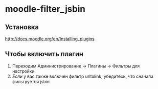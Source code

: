 moodle-filter_jsbin
===================

Установка
---------
http://docs.moodle.org/en/Installing_plugins

Чтобы включить плагин
---------------------
1. Переходим Администрирование -> Плагины -> Фильтры для настройки.
2. *Если* у вас также включен фильтр urltolink, убедитесь, что сначала фильтруется jsbin

